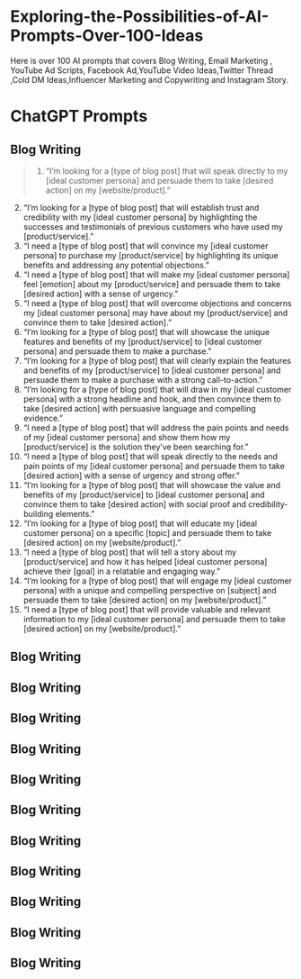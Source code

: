 # Exploring-the-Possibilities-of-AI-Prompts-Over-100-Ideas
Here is over 100 AI prompts that covers Blog Writing, Email Marketing , YouTube Ad Scripts, Facebook Ad,YouTube Video Ideas,Twitter Thread ,Cold DM Ideas,Influencer Marketing and Copywriting and Instagram Story.

# ChatGPT Prompts

## Blog Writing
 
>1.  “I’m looking for a [type of blog post] that will speak directly to my [ideal customer persona] and persuade them to take [desired action] on my [website/product].”
2.  “I’m looking for a [type of blog post] that will establish trust and credibility with my [ideal customer persona] by highlighting the successes and testimonials of previous customers who have used my [product/service].”
3.  “I need a [type of blog post] that will convince my [ideal customer persona] to purchase my [product/service] by highlighting its unique benefits and addressing any potential objections.”
4.  “I need a [type of blog post] that will make my [ideal customer persona] feel [emotion] about my [product/service] and persuade them to take [desired action] with a sense of urgency.”
5.  “I need a [type of blog post] that will overcome objections and concerns my [ideal customer persona] may have about my [product/service] and convince them to take [desired action].”
6.  “I’m looking for a [type of blog post] that will showcase the unique features and benefits of my [product/service] to [ideal customer persona] and persuade them to make a purchase.”
7.  “I’m looking for a [type of blog post] that will clearly explain the features and benefits of my [product/service] to [ideal customer persona] and persuade them to make a purchase with a strong call-to-action.”
8.  “I’m looking for a [type of blog post] that will draw in my [ideal customer persona] with a strong headline and hook, and then convince them to take [desired action] with persuasive language and compelling evidence.”
9.  “I need a [type of blog post] that will address the pain points and needs of my [ideal customer persona] and show them how my [product/service] is the solution they’ve been searching for.”
10.  “I need a [type of blog post] that will speak directly to the needs and pain points of my [ideal customer persona] and persuade them to take [desired action] with a sense of urgency and strong offer.”
11.  “I’m looking for a [type of blog post] that will showcase the value and benefits of my [product/service] to [ideal customer persona] and convince them to take [desired action] with social proof and credibility-building elements.”
12.  “I’m looking for a [type of blog post] that will educate my [ideal customer persona] on a specific [topic] and persuade them to take [desired action] on my [website/product].”
13.  “I need a [type of blog post] that will tell a story about my [product/service] and how it has helped [ideal customer persona] achieve their [goal] in a relatable and engaging way.”
14.  “I’m looking for a [type of blog post] that will engage my [ideal customer persona] with a unique and compelling perspective on [subject] and persuade them to take [desired action] on my [website/product].”
15.  “I need a [type of blog post] that will provide valuable and relevant information to my [ideal customer persona] and persuade them to take [desired action] on my [website/product].”
## Blog Writing
> 

## Blog Writing
> 

## Blog Writing
> 

## Blog Writing
> 

## Blog Writing
> 

## Blog Writing
> 

## Blog Writing
> 

## Blog Writing
> 

## Blog Writing
> 

## Blog Writing
> 

## Blog Writing
> 
